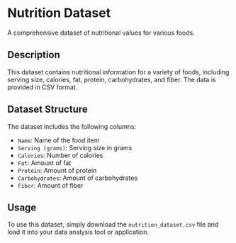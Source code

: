 # Nutrition Dataset

A comprehensive dataset of nutritional values for various foods.

## Description

This dataset contains nutritional information for a variety of foods, including serving size, calories, fat, protein, carbohydrates, and fiber. The data is provided in CSV format.

## Dataset Structure

The dataset includes the following columns:
- `Name`: Name of the food item
- `Serving (grams)`: Serving size in grams
- `Calories`: Number of calories
- `Fat`: Amount of fat 
- `Protein`: Amount of protein 
- `Carbohydrates`: Amount of carbohydrates 
- `Fiber`: Amount of fiber 

## Usage

To use this dataset, simply download the `nutrition_dataset.csv` file and load it into your data analysis tool or application.


